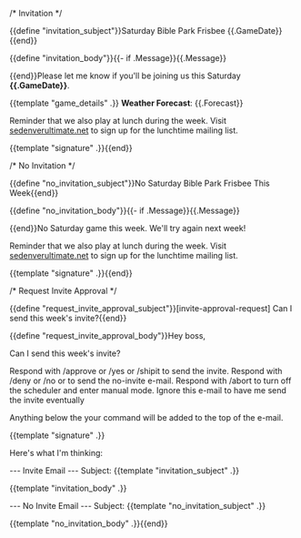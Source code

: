 /* Invitation */

{{define "invitation_subject"}}Saturday Bible Park Frisbee {{.GameDate}}{{end}}

{{define "invitation_body"}}{{- if .Message}}{{.Message}}

{{end}}Please let me know if you'll be joining us this Saturday **{{.GameDate}}**.

{{template "game_details" .}}
**Weather Forecast**: {{.Forecast}}

Reminder that we also play at lunch during the week. Visit [sedenverultimate.net](https://www.sedenverultimate.net) to sign up for the lunchtime mailing list.

{{template "signature" .}}{{end}}


/* No Invitation */

{{define "no_invitation_subject"}}No Saturday Bible Park Frisbee This Week{{end}}

{{define "no_invitation_body"}}{{- if .Message}}{{.Message}}

{{end}}No Saturday game this week.  We'll try again next week!

Reminder that we also play at lunch during the week. Visit [sedenverultimate.net](https://www.sedenverultimate.net) to sign up for the lunchtime mailing list.

{{template "signature" .}}{{end}}

/* Request Invite Approval */

{{define "request_invite_approval_subject"}}[invite-approval-request] Can I send this week's invite?{{end}}

{{define "request_invite_approval_body"}}Hey boss,

Can I send this week's invite?

Respond with /approve or /yes or /shipit to send the invite.
Respond with /deny or /no or to send the no-invite e-mail.
Respond with /abort to turn off the scheduler and enter manual mode.
Ignore this e-mail to have me send the invite eventually

Anything below the your command will be added to the top of the e-mail.

{{template "signature" .}}

Here's what I'm thinking:

--- Invite Email ---
Subject: {{template "invitation_subject" .}}

{{template "invitation_body" .}}

--- No Invite Email ---
Subject: {{template "no_invitation_subject" .}}

{{template "no_invitation_body" .}}{{end}}